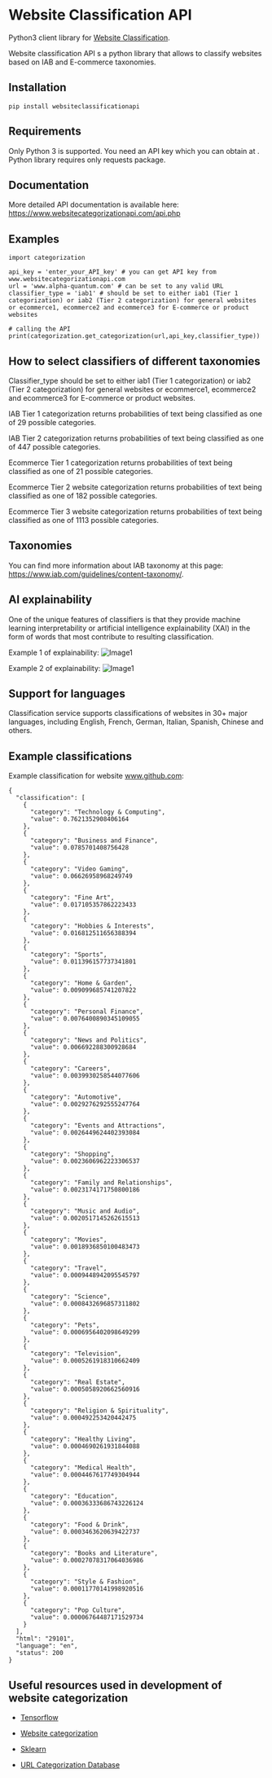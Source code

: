 # Website Classification API

Python3 client library for [Website Classification](www.websitecategorizationapi.com). 

Website classification API s a python library that allows to classify websites based on IAB and E-commerce taxonomies. 

## Installation 
```
pip install websiteclassificationapi
```
## Requirements

Only Python 3 is supported. You need an API key which you can obtain at . 
Python library requires only requests package. 

## Documentation 

More detailed API documentation is available here: https://www.websitecategorizationapi.com/api.php

## Examples 

```
import categorization

api_key = 'enter_your_API_key' # you can get API key from www.websitecategorizationapi.com
url = 'www.alpha-quantum.com' # can be set to any valid URL
classifier_type = 'iab1' # should be set to either iab1 (Tier 1 categorization) or iab2 (Tier 2 categorization) for general websites or ecommerce1, ecommerce2 and ecommerce3 for E-commerce or product websites

# calling the API
print(categorization.get_categorization(url,api_key,classifier_type))
```

## How to select classifiers of different taxonomies

Classifier_type should be set to either iab1 (Tier 1 categorization) or iab2 (Tier 2 categorization) for general websites or ecommerce1, ecommerce2 and ecommerce3 for E-commerce or product websites. 

IAB Tier 1 categorization returns probabilities of text being classified as one of 29 possible categories.

IAB Tier 2 categorization returns probabilities of text being classified as one of 447 possible categories.

Ecommerce Tier 1 categorization returns probabilities of text being classified as one of 21 possible categories.

Ecommerce Tier 2 website categorization returns probabilities of text being classified as one of 182 possible categories.

Ecommerce Tier 3 website categorization returns probabilities of text being classified as one of 1113 possible categories.

## Taxonomies

You can find more information about IAB taxonomy at this page: https://www.iab.com/guidelines/content-taxonomy/. 

## AI explainability

One of the unique features of classifiers is that they provide machine learning interpretability or artificial intelligence explainability (XAI) in the form of words that most contribute to resulting classification. 

Example 1 of explainability: 
![Image1](https://www.websitecategorizationapi.com/product_categorization.png)

Example 2 of explainability: 
![Image1](https://www.websitecategorizationapi.com/productcategorizationnew1.jpg)

## Support for languages

Classification service supports classifications of websites in 30+ major languages, including English, French, German, Italian, Spanish, Chinese and others.  

## Example classifications

Example classification for website www.github.com:
```
{
  "classification": [
    {
      "category": "Technology & Computing",
      "value": 0.7621352908406164
    },
    {
      "category": "Business and Finance",
      "value": 0.0785701408756428
    },
    {
      "category": "Video Gaming",
      "value": 0.06626958968249749
    },
    {
      "category": "Fine Art",
      "value": 0.017105357862223433
    },
    {
      "category": "Hobbies & Interests",
      "value": 0.016812511656388394
    },
    {
      "category": "Sports",
      "value": 0.011396157737341801
    },
    {
      "category": "Home & Garden",
      "value": 0.009099685741207822
    },
    {
      "category": "Personal Finance",
      "value": 0.0076400890345109055
    },
    {
      "category": "News and Politics",
      "value": 0.006692288300928684
    },
    {
      "category": "Careers",
      "value": 0.0039930258544077606
    },
    {
      "category": "Automotive",
      "value": 0.0029276292555247764
    },
    {
      "category": "Events and Attractions",
      "value": 0.0026449624402393084
    },
    {
      "category": "Shopping",
      "value": 0.0023606962223306537
    },
    {
      "category": "Family and Relationships",
      "value": 0.0023174171750800186
    },
    {
      "category": "Music and Audio",
      "value": 0.0020517145262615513
    },
    {
      "category": "Movies",
      "value": 0.0018936850100483473
    },
    {
      "category": "Travel",
      "value": 0.0009448942095545797
    },
    {
      "category": "Science",
      "value": 0.0008432696857311802
    },
    {
      "category": "Pets",
      "value": 0.0006956402098649299
    },
    {
      "category": "Television",
      "value": 0.0005261918310662409
    },
    {
      "category": "Real Estate",
      "value": 0.0005058920662560916
    },
    {
      "category": "Religion & Spirituality",
      "value": 0.000492253420442475
    },
    {
      "category": "Healthy Living",
      "value": 0.0004690261931844088
    },
    {
      "category": "Medical Health",
      "value": 0.0004467617749304944
    },
    {
      "category": "Education",
      "value": 0.00036333686743226124
    },
    {
      "category": "Food & Drink",
      "value": 0.0003463620639422737
    },
    {
      "category": "Books and Literature",
      "value": 0.00027078317064036986
    },
    {
      "category": "Style & Fashion",
      "value": 0.00011770141998920516
    },
    {
      "category": "Pop Culture",
      "value": 0.00006764487171529734
    }
  ],
  "html": "29101",
  "language": "en",
  "status": 200
}
```

## Useful resources used in development of website categorization

- [Tensorflow](https://www.tensorflow.org/)

- [Website categorization](https://medium.com/website-categorization/website-categorization-api-ca6c3e0f6c4d)

- [Sklearn](https://scikit-learn.org/stable/)

- [URL Categorization Database](https://www.alpha-quantum.com/blog/url-database/url-database/) 



